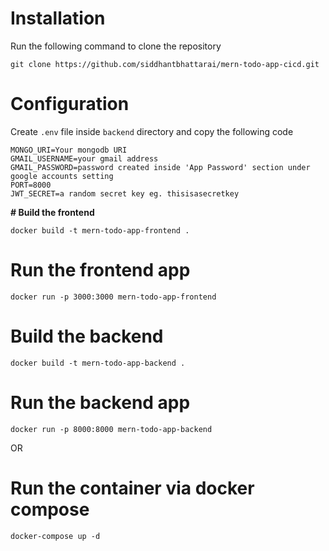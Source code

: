 # Installation
Run the following command to clone the repository
```
git clone https://github.com/siddhantbhattarai/mern-todo-app-cicd.git
```

# Configuration
Create ```.env``` file inside ```backend``` directory and copy the following code
```
MONGO_URI=Your mongodb URI
GMAIL_USERNAME=your gmail address 
GMAIL_PASSWORD=password created inside 'App Password' section under google accounts setting
PORT=8000
JWT_SECRET=a random secret key eg. thisisasecretkey
```

**# Build the frontend**
```
docker build -t mern-todo-app-frontend .
```

# Run the frontend app
```
docker run -p 3000:3000 mern-todo-app-frontend
```

# Build the backend
```
docker build -t mern-todo-app-backend .
```

# Run the backend app
```
docker run -p 8000:8000 mern-todo-app-backend
```

OR

# Run the container via docker compose
```
docker-compose up -d
```





